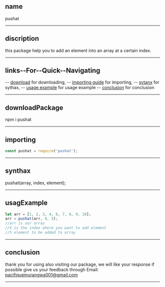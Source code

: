 ## name
pushat

----------------------------------------------
## discription
this package help you to add an element into an array at a certain index. 

-----------------------------------------------

## links--For--Quick--Navigating

-- [download](#downloadPackage) for downloading,
-- [importing guide](#mporting) for importing,
-- [sytanx](#sythax) for sythax,
-- [usage example](#usagExample) for usage example
-- [conclusion](#conclusion) for conclusion

------------------------------------------------
## downloadPackage
npm i pushat

-------------------------------------------------
## importing

```js
const pushat = require('pushat');
```
-------------------------------------------------

## synthax

pushat(array, index, element);

-------------------------------------------------
## usagExample

```js
let arr = [1, 2, 3, 4, 6, 7, 8, 9, 10];
arr = pushat(arr, 4, 5);
//arr is our array
//4 is the index where you want to add element
//5 element to be added to array
```
--------------------------------------------------
## conclusion

thank you for using also visiting our package,
we will like your response if possible give us your feedback through Email: pacifiquemurangwa001@gmail.com

---------------------------------------------------

